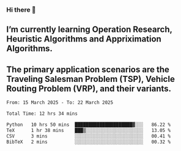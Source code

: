 ### Hi there 👋
## I’m currently learning Operation Research, Heuristic Algorithms and Appriximation Algorithms.
## The primary application scenarios are the Traveling Salesman Problem (TSP), Vehicle Routing Problem (VRP), and their variants.
<!--START_SECTION:waka-->

```txt
From: 15 March 2025 - To: 22 March 2025

Total Time: 12 hrs 34 mins

Python   10 hrs 50 mins  █████████████████████▓░░░   86.22 %
TeX      1 hr 38 mins    ███▒░░░░░░░░░░░░░░░░░░░░░   13.05 %
CSV      3 mins          ░░░░░░░░░░░░░░░░░░░░░░░░░   00.41 %
BibTeX   2 mins          ░░░░░░░░░░░░░░░░░░░░░░░░░   00.32 %
```

<!--END_SECTION:waka-->
<!--
**Bookervsky/Bookervsky** is a ✨ _special_ ✨ repository because its `README.md` (this file) appears on your GitHub profile.

Here are some ideas to get you started:

- 🔭 I’m currently working on ...
- 🌱 I’m currently learning ...
- 👯 I’m looking to collaborate on ...
- 🤔 I’m looking for help with ...
- 💬 Ask me about ...
- 📫 How to reach me: ...
- 😄 Pronouns: ...
- ⚡ Fun fact: ...
-->

